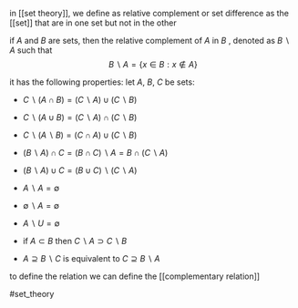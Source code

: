 in [[set theory]], we define as relative complement or set difference as the [[set]]  that are in one set but not in the other

if $A$ and $B$ are sets, then the relative complement of $A$ in $B$ , denoted as $B\backslash A$ such that
$$B\backslash A = \{x\in B : x \notin A\}$$

it has the following properties:
let $A$, $B$, $C$ be sets:
- $C\backslash (A\cap B) = (C\backslash A)\cup (C\backslash B)$ 
- $C\backslash (A\cup B) = (C\backslash A)\cap (C\backslash B)$ 
-  $C\backslash (A\backslash B) = (C\cap A)\cup (C\backslash B)$ 

-  $(B\backslash A)\cap C = (B\cap C) \backslash A = B\cap (C\backslash A)$
-  $(B\backslash A)\cup C = (B\cup C) \backslash (C\backslash A)$
-  $A\backslash A = \emptyset$
-  $\emptyset \backslash A = \emptyset$
-  $A\backslash U = \emptyset$
-  if $A\subset B$ then $C\backslash A \supset C\backslash B$ 
-  $A \supseteq B\backslash C$ is equivalent to  $C\supseteq B\backslash A$

to define the relation we can define the [[complementary relation]]

#set_theory